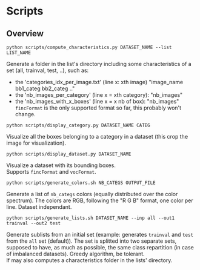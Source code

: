 # Scripts

## Overview
```
python scripts/compute_characteristics.py DATASET_NAME --list LIST_NAME
```
Generate a folder in the list's directory including some characteristics of a set (all, trainval, test, ..), such as:
- the 'categories_idx_per_image.txt' (line x: xth image) "image_name bb1_categ bb2_categ .."
- the 'nb_images_per_category' (line x = xth category): "nb_images"
- the 'nb_images_with_x_boxes' (line x = x nb of box): "nb_images"
`fincFormat` is the only supported format so far, this probably won't change.


```
python scripts/display_category.py DATASET_NAME CATEG
```
Visualize all the boxes belonging to a category in a dataset (this crop the image for visualization).  


```
python scripts/display_dataset.py DATASET_NAME
```
Visualize a dataset with its bounding boxes.  
Supports `fincFormat` and `vocFormat`.


```
python scripts/generate_colors.sh NB_CATEGS OUTPUT_FILE
```
Generate a list of `nb_categs` colors (equally distributed over the color spectrum). The colors are RGB, following the "R G B" format, one color per line. Dataset independant.


```
python scripts/generate_lists.sh DATASET_NAME --inp all --out1 trainval --out2 test
```
Generate sublists from an initial set (example: generates `trainval` and `test` from the `all` set (default)). The set is splitted into two separate sets, supposed to have, as much as possible, the same class repartition (in case of imbalanced datasets). Greedy algorithm, be tolerant.  
If may also computes a characteristics folder in the lists' directory.


